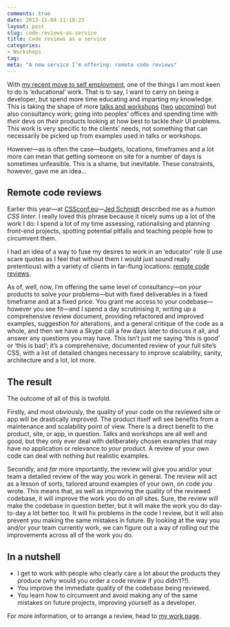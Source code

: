 ```yaml
---
comments: true
date: 2013-11-04 11:18:23
layout: post
slug: code-reviews-as-service
title: Code reviews as a service
categories:
- Workshops
tag:
meta: "A new service I’m offering: remote code reviews"
---
```


With [my recent move to self employment](http://csswizardry.com/2013/10/lets-work-together/),
one of the things I am most keen to do is ‘educational’ work. That is to say, I
want to carry on being a developer, but spend more time educating and imparting
my knowledge. This is taking the shape of more [talks and workshops](http://csswizardry.com/speaking/)
([two](http://makedo.in/leeds/css-workshop/)
[upcoming](https://shop.smashingmagazine.com/smashing-workshop-planning-building-front-end-zurich.html))
but also consultancy work; going into peoples’ offices and spending time with
_their_ devs on _their_ products looking at how best to tackle _their_ UI
problems. This work is very specific to the clients’ needs, not something that
can necessarily be picked up from examples used in talks or workshops.

However—as is often the case—budgets, locations, timeframes and a lot more can
mean that getting someone on site for a number of days is sometimes unfeasible.
This is a shame, but inevitable. These constraints, however, gave me an idea…

## Remote code reviews

Earlier this year—at [CSSconf.eu](http://2013.cssconf.eu/)—[Jed Schmidt](https://twitter.com/jedschmidt)
described me as a <i>human CSS linter</i>. I really loved this phrase because it
nicely sums up a lot of the work I do: I spend a lot of my time assessing,
rationalising and planning front-end projects, spotting potential pitfalls and
teaching people how to circumvent them.

I had an idea of a way to fuse my desires to work in an ‘educator’ role (I use
scare quotes as I feel that without them I would just sound really pretentious)
with a variety of clients in far-flung locations: [remote code
reviews](http://csswizardry.com/work/#section:code-reviews).

As of, well, now, I’m offering the same level of consultancy—on _your_ products
to solve _your_ problems—but with fixed deliverables in a fixed timeframe and at
a fixed price. You grant me access to your codebase—however you see fit—and I
spend a day scrutinising it, writing up a comprehensive review document,
providing refactored and improved examples, suggestion for alterations, and a
general critique of the code as a whole, and then we have a Skype call a few
days later to discuss it all, and answer any questions you may have. This isn’t
just me saying ‘this is good’ or ‘this is bad’; it’s a comprehensive, documented
review of your full site’s CSS, with a list of detailed changes necessary to
improve scalability, sanity, architecture and a lot, lot more.

## The result

The outcome of all of this is twofold.

Firstly, and most obviously, the quality of your code on the reviewed site or
app will be drastically improved. The product itself will see benefits from a
maintenance and scalability point of view. There is a direct benefit to the
product, site, or app, in question. Talks and workshops are all well and good,
but they only ever deal with deliberately chosen examples that may have no
application or relevance to _your_ product. A review of your own code can deal
with nothing _but_ realistic examples.

Secondly, and _far_ more importantly, the review will give you and/or your team
a detailed review of the way you work in general. The review will act as a
lesson of sorts, tailored around examples of your own, on code _you_ wrote. This
means that, as well as improving the quality of the reviewed codebase, it will
improve the work you do on _all_ sites. Sure, the review will make the codebase
in question better, but it will make the work you do day-to-day a lot better
too. It will fix problems in the code I review, but it will also prevent you
making the same mistakes in future. By looking at the way you and/or your team
currently work, we can figure out a way of rolling out the improvements across
all of the work you do.

## In a nutshell

* I get to work with people who clearly care a lot about the products they
  produce (why would you order a code review if you didn’t?!).
* You improve the immediate quality of the codebase being reviewed.
* You learn how to circumvent and avoid making any of the same mistakes on
  future projects, improving yourself as a developer.

For more information, or to arrange a review, head to [my work
page](http://csswizardry.com/work/).
